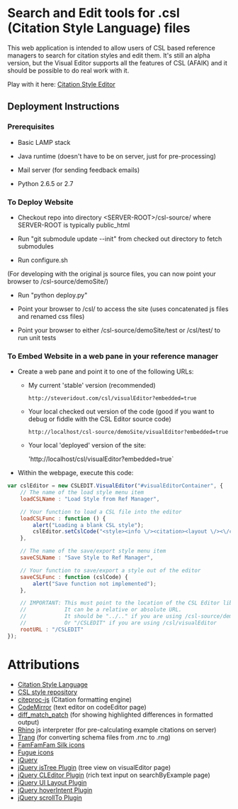 # Search and Edit tools for .csl (Citation Style Language) files

This web application is intended to allow users of CSL based reference managers to search for citation styles and edit them. It's still an alpha version, but the Visual Editor supports all the features of CSL (AFAIK) and it should be possible to do real work with it.

Play with it here: [Citation Style Editor](http://steveridout.com/csl/)

## Deployment Instructions

### Prerequisites

- Basic LAMP stack

- Java runtime (doesn't have to be on server, just for pre-processing)

- Mail server (for sending feedback emails)

- Python 2.6.5 or 2.7

### To Deploy Website

- Checkout repo into directory &lt;SERVER-ROOT&gt;/csl-source/ where SERVER-ROOT is typically public\_html

- Run "git submodule update --init" from checked out directory to fetch submodules

- Run configure.sh

(For developing with the original js source files, you can now point your browser to /csl-source/demoSite/)

- Run "python deploy.py"

- Point your browser to /csl/ to access the site (uses concatenated js files and renamed css files)

- Point your browser to either /csl-source/demoSite/test or /csl/test/ to run unit tests

### To Embed Website in a web pane in your reference manager

- Create a web pane and point it to one of the following URLs:

	- My current 'stable' version (recommended)

		`http://steveridout.com/csl/visualEditor?embedded=true`

	- Your local checked out version of the code (good if you want to debug or fiddle with the CSL Editor source code)

		`http://localhost/csl-source/demoSite/visualEditor?embedded=true`

	- Your local 'deployed' version of the site:

		'http://localhost/csl/visualEditor?embedded=true`

- Within the webpage, execute this code:

```javascript
var cslEditor = new CSLEDIT.VisualEditor("#visualEditorContainer", {
	// The name of the load style menu item
	loadCSLName : "Load Style from Ref Manager",

	// Your function to load a CSL file into the editor
	loadCSLFunc : function () {
		alert("Loading a blank CSL style");
		cslEditor.setCslCode("<style><info \/><citation><layout \/><\/citation><bibliography><layout \/><\/bibliography><\/style>");
	},

	// The name of the save/export style menu item
	saveCSLName : "Save Style to Ref Manager",

	// Your function to save/export a style out of the editor
	saveCSLFunc : function (cslCode) {
		alert("Save function not implemented");
	},

	// IMPORTANT: This must point to the location of the CSL Editor library.
    //            It can be a relative or absolute URL.
	//            It should be "../.." if you are using /csl-source/demoSite/visualEditor
	//            Or "/CSLEDIT" if you are using /csl/visualEditor
	rootURL : "/CSLEDIT"
});
```

# Attributions 

- [Citation Style Language](http://citationstyles.org/)
- [CSL style repository](https://github.com/citation-style-language/styles)
- [citeproc-js](http://gsl-nagoya-u.net/http/pub/citeproc-doc.html) (Citation formatting engine)
- [CodeMirror](http://codemirror.net/) (text editor on codeEditor page)
- [diff\_match\_patch](http://code.google.com/p/google-diff-match-patch/) (for showing highlighted differences in formatted output)
- [Rhino](http://www.mozilla.org/rhino/) js interpreter (for pre-calculating example citations on server)
- [Trang](http://www.thaiopensource.com/relaxng/trang.html) (for converting schema files from .rnc to .rng)
- [FamFamFam Silk icons](http://www.famfamfam.com/lab/icons/silk/)
- [Fugue icons](http://p.yusukekamiyamane.com/)
- [jQuery](http://jquery.com/)
- [jQuery jsTree Plugin](http://www.jstree.com/) (tree view on visualEditor page)
- [jQuery CLEditor Plugin](http://premiumsoftware.net/cleditor/) (rich text input on searchByExample page)
- [jQuery UI Layout Plugin](http://layout.jquery-dev.net)
- [jQuery hoverIntent Plugin](http://cherne.net/brian/resources/jquery.hoverIntent.html)
- [jQuery scrollTo Plugin](http://demos.flesler.com/jquery/scrollTo/)

